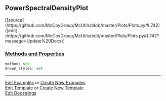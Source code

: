 ## <a id="McUtils.Plots.Plots.PowerSpectralDensityPlot">PowerSpectralDensityPlot</a> 
<div class="docs-source-link" markdown="1">
[[source](https://github.com/McCoyGroup/McUtils/blob/master/Plots/Plots.py#L742)/[edit](https://github.com/McCoyGroup/McUtils/edit/master/Plots/Plots.py#L742?message=Update%20Docs)]
</div>



<div class="collapsible-section">
 <div class="collapsible-section collapsible-section-header" markdown="1">
 
### <a class="collapse-link" data-toggle="collapse" href="#methods">Methods and Properties</a> <a class="float-right" data-toggle="collapse" href="#methods"><i class="fa fa-chevron-down"></i></a>

 </div>
 <div class="collapsible-section collapsible-section-body collapse" id="methods" markdown="1">

```python
method: str
known_styles: set
```


 </div>
</div>




___

[Edit Examples](https://github.com/McCoyGroup/McUtils/edit/gh-pages/ci/examples/McUtils/Plots/Plots/PowerSpectralDensityPlot.md) or 
[Create New Examples](https://github.com/McCoyGroup/McUtils/new/gh-pages/?filename=ci/examples/McUtils/Plots/Plots/PowerSpectralDensityPlot.md) <br/>
[Edit Template](https://github.com/McCoyGroup/McUtils/edit/gh-pages/ci/docs/McUtils/Plots/Plots/PowerSpectralDensityPlot.md) or 
[Create New Template](https://github.com/McCoyGroup/McUtils/new/gh-pages/?filename=ci/docs/templates/McUtils/Plots/Plots/PowerSpectralDensityPlot.md) <br/>
[Edit Docstrings](https://github.com/McCoyGroup/McUtils/edit/master/Plots/Plots.py#L742?message=Update%20Docs)